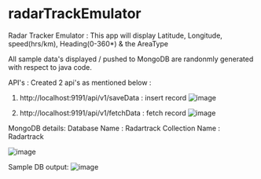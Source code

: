 # radarTrackEmulator
Radar Tracker Emulator : This app will display Latitude, Longitude, speed(hrs/km), Heading(0-360*) & the AreaType 

All sample data's displayed / pushed to MongoDB are randonmly generated with respect to java code.

API's :
   Created 2 api's as mentioned below :
 1. http://localhost:9191/api/v1/saveData : insert record
![image](https://user-images.githubusercontent.com/10458982/159689610-fd6ec664-1cfb-4587-8701-eba1918ae22f.png)

 2. http://localhost:9191/api/v1/fetchData : fetch record
![image](https://user-images.githubusercontent.com/10458982/159690685-f3a2e062-0dde-45fc-b5df-39182c51362a.png)

MongoDB details:
    Database Name : Radartrack
    Collection Name : Radartrack
    
![image](https://user-images.githubusercontent.com/10458982/159690139-4edbeb31-481e-49c0-9d5b-4af8e9ee9294.png)

Sample DB output:
![image](https://user-images.githubusercontent.com/10458982/159688959-eec8c84d-19b8-4a85-8a01-2e13fe967bc6.png)


            
            
            
            
            
           
